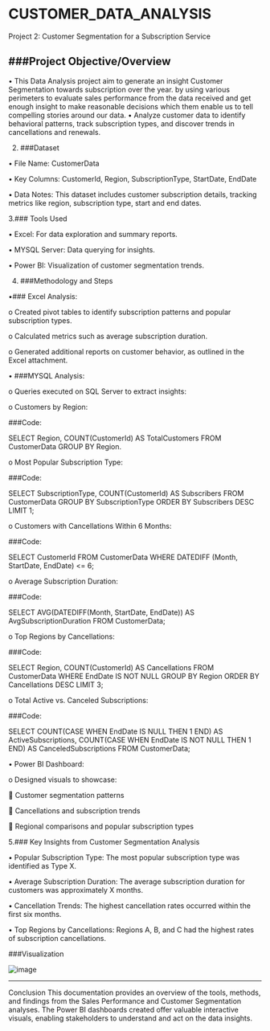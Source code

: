 # CUSTOMER_DATA_ANALYSIS


Project 2: Customer Segmentation for a Subscription Service


###Project Objective/Overview
---
•	This Data Analysis project aim to generate an insight  Customer Segmentation towards subscription over the  year. by using various perimeters to evaluate sales performance from the data received and get enough insight to make reasonable decisions which them enable us to tell compelling stories around our data. 
•	Analyze customer data to identify behavioral patterns, track subscription types, and discover trends in cancellations and renewals.


2. ###Dataset

•	File Name: CustomerData

•	Key Columns: CustomerId, Region, SubscriptionType, StartDate, EndDate

•	Data Notes: This dataset includes customer subscription details, tracking metrics like region, subscription type, start and end dates.


3.### Tools Used

•	Excel: For data exploration and summary reports.

•	MYSQL Server: Data querying for insights.

•	Power BI: Visualization of customer segmentation trends.

4. ###Methodology and Steps

•###	Excel Analysis:

o	Created pivot tables to identify subscription patterns and popular subscription types.

o	Calculated metrics such as average subscription duration.

o	Generated additional reports on customer behavior, as outlined in the Excel attachment.


•	###MYSQL Analysis:

o	Queries executed on SQL Server to extract insights:

o	Customers by Region:

###Code:

SELECT Region, COUNT(CustomerId) AS TotalCustomers FROM CustomerData GROUP BY Region.

o	Most Popular Subscription Type:


###Code:

SELECT SubscriptionType, COUNT(CustomerId) AS Subscribers FROM CustomerData GROUP BY SubscriptionType ORDER BY Subscribers DESC LIMIT 1;

o	Customers with Cancellations Within 6 Months:


###Code:

SELECT CustomerId FROM CustomerData WHERE DATEDIFF (Month, StartDate, EndDate) <= 6;

o	Average Subscription Duration:


###Code:

SELECT AVG(DATEDIFF(Month, StartDate, EndDate)) AS AvgSubscriptionDuration FROM CustomerData;

o	Top Regions by Cancellations:


###Code:

SELECT Region, COUNT(CustomerId) AS Cancellations FROM CustomerData WHERE EndDate IS NOT NULL GROUP BY Region ORDER BY Cancellations DESC LIMIT 3;

o	Total Active vs. Canceled Subscriptions:


###Code:

SELECT COUNT(CASE WHEN EndDate IS NULL THEN 1 END) AS ActiveSubscriptions, COUNT(CASE WHEN EndDate IS NOT NULL THEN 1 END) AS CanceledSubscriptions FROM CustomerData;

•	Power BI Dashboard:

o	Designed visuals to showcase:

	Customer segmentation patterns

	Cancellations and subscription trends

	Regional comparisons and popular subscription types


5.### Key Insights from Customer Segmentation Analysis

•	Popular Subscription Type: The most popular subscription type was identified as Type X.

•	Average Subscription Duration: The average subscription duration for customers was approximately X months.

•	Cancellation Trends: The highest cancellation rates occurred within the first six months.

•	Top Regions by Cancellations: Regions A, B, and C had the highest rates of subscription cancellations.

###Visualization

![image](https://github.com/user-attachments/assets/13843660-6c52-47eb-934e-461a8b72b806)

________________________________________
Conclusion
This documentation provides an overview of the tools, methods, and findings from the Sales Performance and Customer Segmentation analyses. The Power BI dashboards created offer valuable interactive visuals, enabling stakeholders to understand and act on the data insights.


